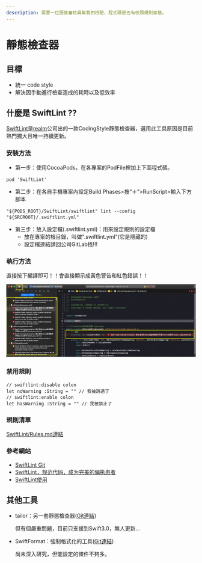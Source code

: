 ```yaml
---
description: 需要一位服裝審核員幫我們檢驗，程式碼是否有依照規則穿搭。
---
```


# 靜態檢查器

## **目標**

* 統一 code style
* 解決因手動進行檢查造成的耗時以及低效率

## **什麼是 SwiftLint ??**

[SwiftLint](https://github.com/realm/SwiftLint)是[realm](https://realm.io/)公司出的一款CodingStyle靜態檢查器，選用此工具原因是目前熱門獨大且唯一持續更新。

### 安裝方法

* 第一步：使用CocoaPods，在各專案的PodFile裡加上下面程式碼。

```text
pod 'SwiftLint'
```

* 第二步：在各自手機專案內設定Build Phases&gt;按“＋”&gt;RunScript&gt;輸入下方腳本

```text
"${PODS_ROOT}/SwiftLint/swiftlint" lint --config "${SRCROOT}/.swiftlint.yml"
```

* 第三步：放入設定檔\(.swiftlint.yml\)：用來設定規則的設定檔
  * 放在專案的根目錄，叫做".swiftlint.yml"\(它是隱藏的\)
  * 設定檔連結請回公司GitLab找!!!

### **執行方法**

直接按下編譯即可！！會直接顯示成黃色警告和紅色錯誤！！

![&#x76F4;&#x63A5;&#x7DE8;&#x8B6F;&#x5831;&#x932F;](../.gitbook/assets/image-1558517686336.32.10.png)

### **禁用規則**

```text
// swiftlint:disable colon
let noWarning :String = "" // 我被跳過了
// swiftlint:enable colon
let hasWarning :String = "" // 我被禁止了
```

### **規則清單**

[SwiftLint/Rules.md連結](https://realm.github.io/SwiftLint/rule-directory.html)

### **參考網站**

* [SwiftLint Git](https://github.com/realm/SwiftLint)
* [SwiftLint，规范代码，成为完美的偏执患者](https://www.jianshu.com/p/40aa8695503f)
* [SwiftLint使用](https://www.zybuluo.com/Sweetfish/note/1028669)

## **其他工具**

* tailor：另一套靜態檢查器\([Git連結](https://github.com/sleekbyte/tailor)\)

  但有個嚴重問題，目前只支援到Swift3.0，無人更新...

* SwiftFormat：強制格式化的工具\([Git連結](https://github.com/nicklockwood/SwiftFormat)\)

  尚未深入研究，但能設定的條件不夠多。

